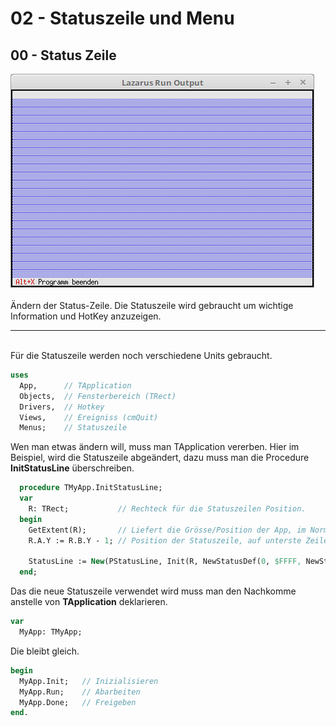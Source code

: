 # 02 - Statuszeile und Menu
## 00 - Status Zeile

<img src="image.png" alt="Selfhtml"><br><br>
Ändern der Status-Zeile.
Die Statuszeile wird gebraucht um wichtige Information und HotKey anzuzeigen.
<hr><br>
Für die Statuszeile werden noch verschiedene Units gebraucht.

```pascal
uses
  App,      // TApplication
  Objects,  // Fensterbereich (TRect)
  Drivers,  // Hotkey
  Views,    // Ereigniss (cmQuit)
  Menus;    // Statuszeile
```

Wen man etwas ändern will, muss man TApplication vererben.
Hier im Beispiel, wird die Statuszeile abgeändert, dazu muss man die Procedure <b>InitStatusLine</b> überschreiben.

```pascal
  procedure TMyApp.InitStatusLine;
  var
    R: TRect;           // Rechteck für die Statuszeilen Position.
  begin
    GetExtent(R);       // Liefert die Grösse/Position der App, im Normalfall 0, 0, 80, 24.
    R.A.Y := R.B.Y - 1; // Position der Statuszeile, auf unterste Zeile der App setzen.

    StatusLine := New(PStatusLine, Init(R, NewStatusDef(0, $FFFF, NewStatusKey('~Alt+X~ Programm beenden', kbAltX, cmQuit, nil), nil)));
  end;
```

Das die neue Statuszeile verwendet wird muss man den Nachkomme anstelle von <b>TApplication</b> deklarieren.

```pascal
var
  MyApp: TMyApp;
```

Die  bleibt gleich.

```pascal
begin
  MyApp.Init;   // Inizialisieren
  MyApp.Run;    // Abarbeiten
  MyApp.Done;   // Freigeben
end.
```


